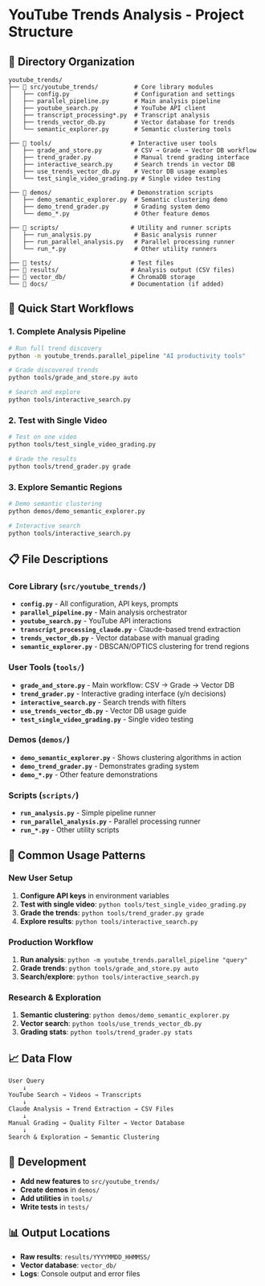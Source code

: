 # YouTube Trends Analysis - Project Structure

## 📂 Directory Organization

```
youtube_trends/
├── 📁 src/youtube_trends/          # Core library modules
│   ├── config.py                  # Configuration and settings
│   ├── parallel_pipeline.py       # Main analysis pipeline
│   ├── youtube_search.py          # YouTube API client
│   ├── transcript_processing*.py  # Transcript analysis
│   ├── trends_vector_db.py        # Vector database for trends
│   └── semantic_explorer.py       # Semantic clustering tools
│
├── 📁 tools/                      # Interactive user tools
│   ├── grade_and_store.py         # CSV → Grade → Vector DB workflow
│   ├── trend_grader.py            # Manual trend grading interface
│   ├── interactive_search.py      # Search trends in vector DB
│   ├── use_trends_vector_db.py    # Vector DB usage examples
│   └── test_single_video_grading.py # Single video testing
│
├── 📁 demos/                      # Demonstration scripts
│   ├── demo_semantic_explorer.py  # Semantic clustering demo
│   ├── demo_trend_grader.py       # Grading system demo
│   └── demo_*.py                  # Other feature demos
│
├── 📁 scripts/                    # Utility and runner scripts
│   ├── run_analysis.py            # Basic analysis runner
│   ├── run_parallel_analysis.py   # Parallel processing runner
│   └── run_*.py                   # Other utility runners
│
├── 📁 tests/                      # Test files
├── 📁 results/                    # Analysis output (CSV files)
├── 📁 vector_db/                  # ChromaDB storage
└── 📁 docs/                       # Documentation (if added)
```

## 🚀 Quick Start Workflows

### **1. Complete Analysis Pipeline**
```bash
# Run full trend discovery
python -m youtube_trends.parallel_pipeline "AI productivity tools"

# Grade discovered trends
python tools/grade_and_store.py auto

# Search and explore
python tools/interactive_search.py
```

### **2. Test with Single Video**
```bash
# Test on one video
python tools/test_single_video_grading.py

# Grade the results
python tools/trend_grader.py grade
```

### **3. Explore Semantic Regions**
```bash
# Demo semantic clustering
python demos/demo_semantic_explorer.py

# Interactive search
python tools/interactive_search.py
```

## 📋 File Descriptions

### **Core Library (`src/youtube_trends/`)**
- **`config.py`** - All configuration, API keys, prompts
- **`parallel_pipeline.py`** - Main analysis orchestrator
- **`youtube_search.py`** - YouTube API interactions
- **`transcript_processing_claude.py`** - Claude-based trend extraction
- **`trends_vector_db.py`** - Vector database with manual grading
- **`semantic_explorer.py`** - DBSCAN/OPTICS clustering for trend regions

### **User Tools (`tools/`)**
- **`grade_and_store.py`** - Main workflow: CSV → Grade → Vector DB
- **`trend_grader.py`** - Interactive grading interface (y/n decisions)
- **`interactive_search.py`** - Search trends with filters
- **`use_trends_vector_db.py`** - Vector DB usage guide
- **`test_single_video_grading.py`** - Single video testing

### **Demos (`demos/`)**
- **`demo_semantic_explorer.py`** - Shows clustering algorithms in action
- **`demo_trend_grader.py`** - Demonstrates grading system
- **`demo_*.py`** - Other feature demonstrations

### **Scripts (`scripts/`)**
- **`run_analysis.py`** - Simple pipeline runner
- **`run_parallel_analysis.py`** - Parallel processing runner
- **`run_*.py`** - Other utility scripts

## 🎯 Common Usage Patterns

### **New User Setup**
1. **Configure API keys** in environment variables
2. **Test with single video**: `python tools/test_single_video_grading.py`
3. **Grade the trends**: `python tools/trend_grader.py grade`
4. **Explore results**: `python tools/interactive_search.py`

### **Production Workflow**
1. **Run analysis**: `python -m youtube_trends.parallel_pipeline "query"`
2. **Grade trends**: `python tools/grade_and_store.py auto`
3. **Search/explore**: `python tools/interactive_search.py`

### **Research & Exploration**
1. **Semantic clustering**: `python demos/demo_semantic_explorer.py`
2. **Vector search**: `python tools/use_trends_vector_db.py`
3. **Grading stats**: `python tools/trend_grader.py stats`

## 📈 Data Flow

```
User Query
    ↓
YouTube Search → Videos → Transcripts
    ↓
Claude Analysis → Trend Extraction → CSV Files
    ↓
Manual Grading → Quality Filter → Vector Database
    ↓
Search & Exploration → Semantic Clustering
```

## 🔧 Development

- **Add new features** to `src/youtube_trends/`
- **Create demos** in `demos/`
- **Add utilities** in `tools/`
- **Write tests** in `tests/`

## 📊 Output Locations

- **Raw results**: `results/YYYYMMDD_HHMMSS/`
- **Vector database**: `vector_db/`
- **Logs**: Console output and error files